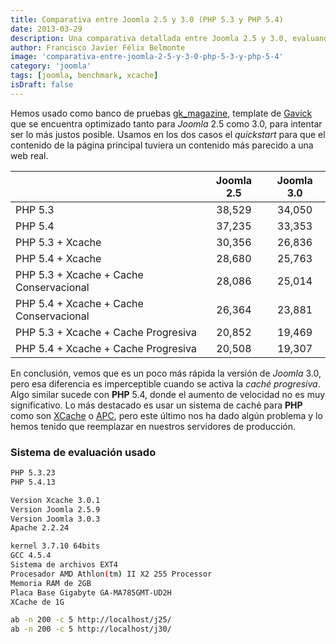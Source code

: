 ```yaml
---
title: Comparativa entre Joomla 2.5 y 3.0 (PHP 5.3 y PHP 5.4)
date: 2013-03-29
description: Una comparativa detallada entre Joomla 2.5 y 3.0, evaluando su rendimiento con diferentes versiones de PHP y sistemas de caché como XCache.
author: Francisco Javier Félix Belmonte
image: 'comparativa-entre-joomla-2-5-y-3-0-php-5-3-y-php-5-4'
category: 'joomla'
tags: [joomla, benchmark, xcache]
isDraft: false
---
```


Hemos usado como banco de pruebas [gk_magazine](https://www.gavick.com/joomla-templates/magazine,111.html), template
de [Gavick](https://www.gavick.com) que se encuentra optimizado tanto para *Joomla* 2.5 como 3.0, para intentar ser lo
más justos posible. Usamos en los dos casos el *quickstart* para que el contenido de la página principal tuviera un
contenido más parecido a una web real.

|                                         | Joomla 2.5 | Joomla 3.0 |
|-----------------------------------------|:----------:|:----------:|
| PHP 5.3                                 |   38,529   |   34,050   |
| PHP 5.4                                 |   37,235   |   33,353   |
| PHP 5.3 + Xcache                        |   30,356   |   26,836   |
| PHP 5.4 + Xcache                        |   28,680   |   25,763   |
| PHP 5.3 + Xcache + Cache Conservacional |   28,086   |   25,014   |
| PHP 5.4 + Xcache + Cache Conservacional |   26,364   |   23,881   |
| PHP 5.3 + Xcache + Cache Progresiva     |   20,852   |   19,469   |
| PHP 5.4 + Xcache + Cache Progresiva     |   20,508   |   19,307   |

En conclusión, vemos que es un poco más rápida la versión de *Joomla* 3.0, pero esa diferencia es imperceptible cuando
se activa la *caché progresiva*. Algo similar sucede con **PHP** 5.4, donde el aumento de velocidad no es muy
significativo. Lo más destacado es usar un sistema de caché para **PHP** como son [XCache](http://xcache.lighttpd.net/)
o [APC](http://pecl.php.net/package/APC), pero este último nos ha dado algún problema y lo hemos tenido que reemplazar
en nuestros servidores de producción.

### Sistema de evaluación usado

```bash
PHP 5.3.23
PHP 5.4.13
```

```bash
Version Xcache 3.0.1
Version Joomla 2.5.9
Version Joomla 3.0.3
Apache 2.2.24
```

```bash
kernel 3.7.10 64bits
GCC 4.5.4
Sistema de archivos EXT4
Procesador AMD Athlon(tm) II X2 255 Processor
Memoria RAM de 2GB
Placa Base Gigabyte GA-MA785GMT-UD2H
XCache de 1G
```

```bash
ab -n 200 -c 5 http://localhost/j25/
ab -n 200 -c 5 http://localhost/j30/
```
